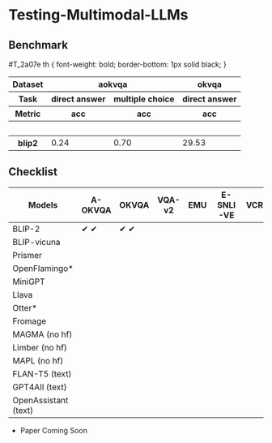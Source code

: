 # Testing-Multimodal-LLMs

## Benchmark

#T_2a07e th {
  font-weight: bold;
  border-bottom: 1px solid black;
}
</style>
<table id="T_2a07e">
  <thead>
    <tr>
      <th class="index_name level0" >Dataset</th>
      <th id="T_2a07e_level0_col0" class="col_heading level0 col0" colspan="2" style="border-bottom: 1px solid black;">aokvqa</th>
      <th id="T_2a07e_level0_col2" class="col_heading level0 col2"  style="border-bottom: 1px solid black;">okvqa</th>
    </tr>
    <tr>
      <th class="index_name level1" >Task</th>
      <th id="T_2a07e_level1_col0" class="col_heading level1 col0" >direct answer</th>
      <th id="T_2a07e_level1_col1" class="col_heading level1 col1" >multiple choice</th>
      <th id="T_2a07e_level1_col2" class="col_heading level1 col2" >direct answer</th>
    </tr>
    <tr>
      <th class="index_name level2" >Metric</th>
      <th id="T_2a07e_level2_col0" class="col_heading level2 col0" >acc</th>
      <th id="T_2a07e_level2_col1" class="col_heading level2 col1" >acc</th>
      <th id="T_2a07e_level2_col2" class="col_heading level2 col2" >acc</th>
    </tr>
    <tr>
      <th class="index_name level0" ></th>
      <th class="blank col0" >&nbsp;</th>
      <th class="blank col1" >&nbsp;</th>
      <th class="blank col2" >&nbsp;</th>
    </tr>
  </thead>
  <tbody>
    <tr>
      <th id="T_2a07e_level0_row0" class="row_heading level0 row0" >blip2</th>
      <td id="T_2a07e_row0_col0" class="data row0 col0" >0.24</td>
      <td id="T_2a07e_row0_col1" class="data row0 col1" >0.70</td>
      <td id="T_2a07e_row0_col2" class="data row0 col2" >29.53</td>
    </tr>
  </tbody>
</table>
   

## Checklist




| Models              | A-OKVQA | OKVQA | VQA-v2 | EMU | E-SNLI-VE | VCR |
|---------------------|---------|-------|--------|-----|-----------|-----|
| BLIP-2              |&#x2714; &#x2714;|&#x2714; &#x2714;|        |     |           |     |
| BLIP-vicuna         |         |       |        |     |           |     |
| Prismer             |         |       |        |     |           |     |
| OpenFlamingo*       |         |       |        |     |           |     |
| MiniGPT             |         |       |        |     |           |     |
| Llava               |         |       |        |     |           |     |
| Otter*              |         |       |        |     |           |     |
| Fromage             |         |       |        |     |           |     |
| MAGMA (no hf)       |         |       |        |     |           |     |
| Limber (no hf)      |         |       |        |     |           |     |
| MAPL (no hf)        |         |       |        |     |           |     |
| FLAN-T5 (text)      |         |       |        |     |           |     |
| GPT4AIl (text)      |         |       |        |     |           |     |
| OpenAssistant (text)|         |       |        |     |           |     |
* Paper Coming Soon
